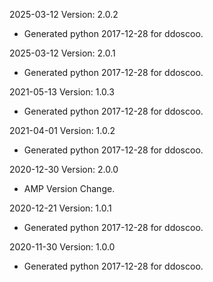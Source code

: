 2025-03-12 Version: 2.0.2
- Generated python 2017-12-28 for ddoscoo.

2025-03-12 Version: 2.0.1
- Generated python 2017-12-28 for ddoscoo.

2021-05-13 Version: 1.0.3
- Generated python 2017-12-28 for ddoscoo.

2021-04-01 Version: 1.0.2
- Generated python 2017-12-28 for ddoscoo.

2020-12-30 Version: 2.0.0
- AMP Version Change.

2020-12-21 Version: 1.0.1
- Generated python 2017-12-28 for ddoscoo.

2020-11-30 Version: 1.0.0
- Generated python 2017-12-28 for ddoscoo.

